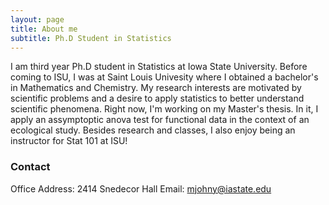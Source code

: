 ```yaml
---
layout: page
title: About me
subtitle: Ph.D Student in Statistics 
---
```


I am third year Ph.D student in Statistics at Iowa State University. Before coming to ISU, I was at Saint Louis Univesity where I obtained a bachelor's in Mathematics and Chemistry. My research interests are motivated by scientific problems and a desire to apply statistics to better understand scientific phenomena. Right now, I'm working on my Master's thesis. In it, I apply an assymptoptic anova test for functional data in the context of an ecological study. Besides research and classes, I also enjoy being an instructor for Stat 101 at ISU! 

### Contact
Office Address: 2414 Snedecor Hall 
Email: mjohny@iastate.edu

